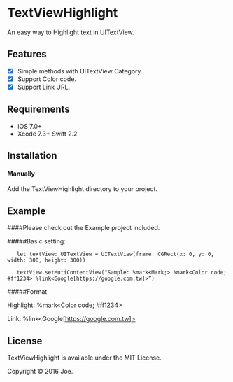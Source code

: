 TextViewHighlight
=======
An easy way to Highlight text in UITextView.

Features
----------

- [x] Simple methods with UITextView Category.
- [x] Support Color code.
- [x] Support Link URL.

Requirements
----------

- iOS 7.0+
- Xcode 7.3+ Swift 2.2

Installation
----------

#### Manually

Add the TextViewHighlight directory to your project.

Example
----------

####Please check out the Example project included.

#####Basic setting:

       let textView: UITextView = UITextView(frame: CGRect(x: 0, y: 0, width: 300, height: 300))
        
       textView.setMutiContentView("Sample: %mark<Mark;> %mark<Color code; #ff1234> %link<Google[https://google.com.tw]>”)

#####Format

Highlight: %mark<Color code; #ff1234>

Link: %link<Google[https://google.com.tw]>
 
License
----------

TextViewHighlight is available under the MIT License.

Copyright © 2016 Joe.

